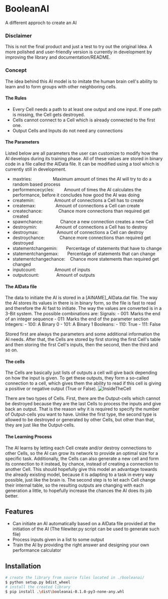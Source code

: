 # BooleanAI

A different approch to create an AI

### Disclaimer

This is not the final product and just a test to try out the original Idea.
A more polished and user-friendly version is currently in development by improving the library and documentation/README.

### Concept

The idea behind this AI model is to imitate the human brain cell's ability to learn and to form groups with other neighboring cells.

#### The Rules

- Every Cell needs a path to at least one output and one input. If one path is missing, the Cell gets destroyed.
- Cells cannot connect to a Cell which is already connected to the first one.
- Output Cells and Inputs do not need any connections

#### The Parameters

Listed below are all parameters the user can customize to modify how the AI develops during its training phase. All of these values are stored in binary code in a file called the AIData file. It can be modified using a tool which is currently still in development.

- maxtries:                 Maximum amount of times the AI will try to do a random based process
- performencecycles:        Amount of times the AI calculates the performance, before it concludes how good the AI was doing
- createmin:                Amount of connections a Cell has to create
- createmax:                Amount of connections a Cell can create
- createchance:             Chance more connections than required get created
- spawnchance:              Chance a new connection creates a new Cell
- destroymin:               Amount of connections a Cell has to destroy
- destroymax:               Amount of connections a Cell can destroy
- destroychance:            Chance more connections than required get destroyed
- statementchangemin:       Percentage of statements that have to change
- statementchangemax:       Percentage of statements that can change
- statementchangechance:    Chance more statements than required get changed
- inputcount:               Amount of inputs
- outputcount:              Amount of outputs

#### The AIData file

The data to initiate the AI is stored in a [AINAME]_AIData.dat file. The way the AI stores its values in there is in binary form, so the file is fast to read and therefore the AI fast to initiate.
The way the values are converted is in a 3-Bit system. The possible combinations are:
Signals:
    - 001:  Marks the end of an integer sequence
    - 011:  Marks the end of the parameter section
Integers:
    - 100:  A Binary 0
    - 101:  A Binary 1
Booleans:
    - 110:  True
    - 111:  False

Stored first are always the parameters and some additional information the AI needs. After that, the Cells are stored by first storing the first Cell's table and then storing the first Cell's inputs, then the second, then the third and so on.

#### The cells

The Cells are basically just lists of outputs a cell will give back depending on how the input is given. To get these outputs, they form a so-called connection to a cell, which gives them the ability to read if this cell is giving a positive or negative output (True or False).
![InsideTheCell](images/InsideTheCell.jpg)

There are two types of Cells. First, there are the Output-cells which cannot be destroyed because they are the last Cells to process the inputs and give back an output. That is the reason why it is required to specify the number of Output-cells you want to have. Unlike the first type, the second type is allowed to be destroyed or generated by other Cells, but other than that, they are just like the Output-cells.

#### The Learning Process

The AI learns by letting each Cell create and/or destroy connections to other Cells, so the AI can grow its network to provide an optimal size for a specific task. Additionally, the Cells can also generate a new cell and form its connection to it instead, by chance, instead of creating a connection to another Cell. This should hopefully give this model an advantage towards the already existing model, because it is adapting to a task in every way possible, just like the brain is.
The second step is to let each Cell change their internal table, so the resulting outputs are changing with each generation a little, to hopefully increase the chances the AI does its job better.

## Features

- Can initiate an AI automatically based on a AIData file provided at the initiation of the AI (The filewiter.py script can be used to generate such file)
- Process inputs given in a list to some output
- Train the AI by providing the right answer and designing your own performance calculator

## Installation

```bash
# create the library from source files located in ./booleanai/
$ python setup.py bdist_wheel
# install the created library
$ pip install .\dist\booleanai-0.1.0-py3-none-any.whl
```